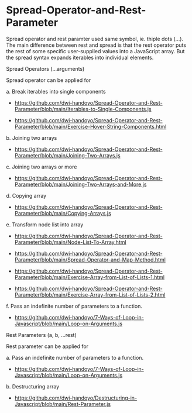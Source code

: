 # Spread-Operator-and-Rest-Parameter

Spread operator and rest paramter used same symbol, ie. thiple dots (...). The main difference between rest and spread is that the rest operator puts the rest of some specific user-supplied values into a JavaScript array. But the spread syntax expands iterables into individual elements.

Spread Operators (...arguments) 

Spread operator can be applied for

a. Break iterables into single components

   * https://github.com/dwi-handoyo/Spread-Operator-and-Rest-Parameter/blob/main/Iterables-to-Single-Components.js
   
   * https://github.com/dwi-handoyo/Spread-Operator-and-Rest-Parameter/blob/main/Exercise-Hover-String-Components.html

b. Joining two arrays

   * https://github.com/dwi-handoyo/Spread-Operator-and-Rest-Parameter/blob/main/Joining-Two-Arrays.js

c. Joining two arrays or more
   
   * https://github.com/dwi-handoyo/Spread-Operator-and-Rest-Parameter/blob/main/Joining-Two-Arrays-and-More.js
   
d. Copying array
  
   * https://github.com/dwi-handoyo/Spread-Operator-and-Rest-Parameter/blob/main/Copying-Arrays.js
   
e. Transform node list into array

   * https://github.com/dwi-handoyo/Spread-Operator-and-Rest-Parameter/blob/main/Node-List-To-Array.html
   
   * https://github.com/dwi-handoyo/Spread-Operator-and-Rest-Parameter/blob/main/Spread-Operator-and-Map-Method.html
   
   * https://github.com/dwi-handoyo/Spread-Operator-and-Rest-Parameter/blob/main/Exercise-Array-from-List-of-Lists-1.html
   
   * https://github.com/dwi-handoyo/Spread-Operator-and-Rest-Parameter/blob/main/Exercise-Array-from-List-of-Lists-2.html

f. Pass an indefinite number of parameters to a function.

   * https://github.com/dwi-handoyo/7-Ways-of-Loop-in-Javascript/blob/main/Loop-on-Arguments.js


Rest Parameters (a, b, ...rest) 

Rest parameter can be applied for

a. Pass an indefinite number of parameters to a function.

   * https://github.com/dwi-handoyo/7-Ways-of-Loop-in-Javascript/blob/main/Loop-on-Arguments.js

b. Destructuring array

   * https://github.com/dwi-handoyo/Destructuring-in-Javascript/blob/main/Rest-Parameter.js
   
   
